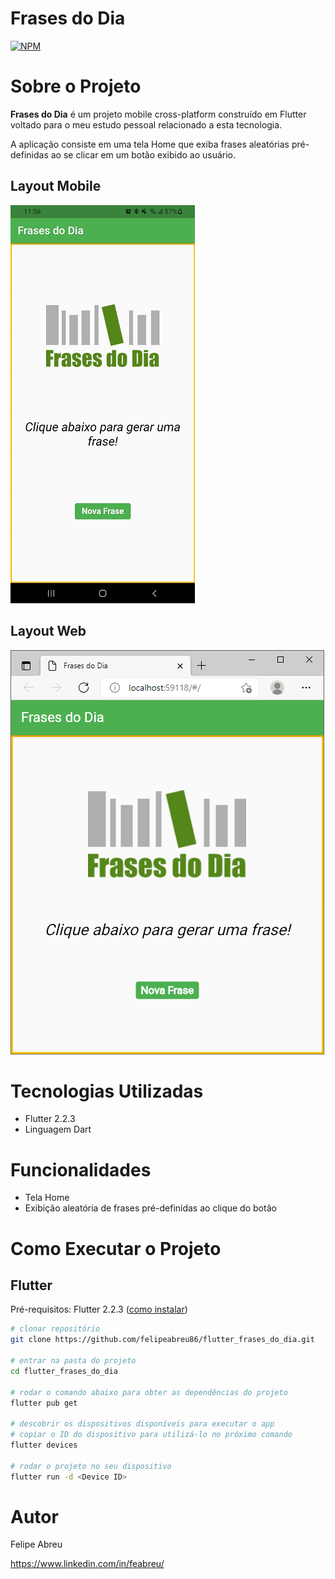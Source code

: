 # Frases do Dia
[![NPM](https://img.shields.io/npm/l/react)](https://github.com/felipeabreu86/flutter_frases_do_dia/blob/main/LICENSE) 

# Sobre o Projeto

**Frases do Dia** é um projeto mobile cross-platform construído em Flutter voltado para o meu estudo pessoal relacionado a esta tecnologia.

A aplicação consiste em uma tela Home que exiba frases aleatórias pré-definidas ao se clicar em um botão exibido ao usuário.

## Layout Mobile
![Mobile 1](https://github.com/felipeabreu86/flutter_frases_do_dia/blob/main/assets/screens/mobile1.png)

## Layout Web
![Web 1](https://github.com/felipeabreu86/flutter_frases_do_dia/blob/main/assets/screens/web1.png)

# Tecnologias Utilizadas
- Flutter 2.2.3
- Linguagem Dart

# Funcionalidades
- Tela Home
- Exibição aleatória de frases pré-definidas ao clique do botão

# Como Executar o Projeto

## Flutter
Pré-requisitos: Flutter 2.2.3 ([como instalar](https://flutter.dev/docs/get-started/install "Como instalar o Flutter"))

```bash
# clonar repositório
git clone https://github.com/felipeabreu86/flutter_frases_do_dia.git

# entrar na pasta do projeto
cd flutter_frases_do_dia

# rodar o comando abaixo para obter as dependências do projeto
flutter pub get

# descobrir os dispositivos disponíveis para executar o app
# copiar o ID do dispositivo para utilizá-lo no próximo comando 
flutter devices

# rodar o projeto no seu dispositivo
flutter run -d <Device ID>
```

# Autor

Felipe Abreu

https://www.linkedin.com/in/feabreu/
